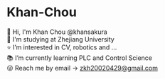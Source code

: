 <!--
**Khansakura/Khansakura** is a ✨ _special_ ✨ repository because its `README.md` (this file) appears on your GitHub profile.

Here are some ideas to get you started:

- 🔭 I’m currently working on ...
- 🌱 I’m currently learning ...
- 👯 I’m looking to collaborate on ...
- 🤔 I’m looking for help with ...
- 💬 Ask me about ...
- 📫 How to reach me: ...
- 😄 Pronouns: ...
- ⚡ Fun fact: ...
-->

# Khan-Chou
👋 Hi, I'm Khan Chou @khansakura  
🏫 I'm studying at Zhejiang University  
⭐️ I’m interested in CV, robotics and ...  
📚 I’m currently learning PLC and Control Science    
😜 Reach me by email -> zkh20020429@gmail.com  


